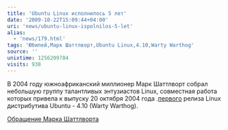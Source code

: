 ```yaml
---
title: 'Ubuntu Linux исполнилось 5 лет'
date: '2009-10-22T15:09:44+04:00'
uri: 'news/ubuntu-linux-ispolnilos-5-let'
alias: 
  - 'news/179.html'
tags: 'Юбилей,Марк Шаттлворт,Ubuntu Linux,4.10,Warty Warthog'
source: ''
unixtime: 1256209784
visits: 938
---
```

В 2004 году южноафриканский миллионер Марк Шаттлворт собрал небольшую группу талантливых энтузиастов Linux, совместная работа которых привела к выпуску 20 октября 2004 года .[первого](http://ubuntuforums.org/showthread.php?t=1296362) релиза Linux дистрибутива Ubuntu - 4.10 (Warty Warthog).

[Обращение Марка Шаттлворта](http://lwn.net/Articles/107267/)
